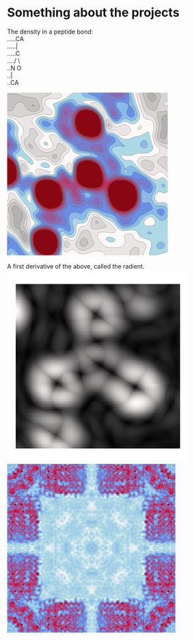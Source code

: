 # Something about the projects

The density in a peptide bond:  
.....CA  
.....|  
.....C  
..../ \\  
..N     O  
..|  
..CA  

![image info](./assets/density.png)  

A first derivative of the above, called the radient.  
![image info](./assets/radient.png)  
![image info](./assets/cross.png)  
